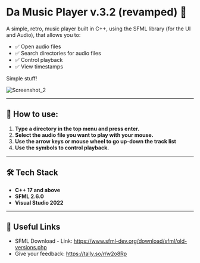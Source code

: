 # Da Music Player v.3.2 (revamped) 🎵  

A simple, retro, music player built in C++, using the SFML library (for the UI and Audio), that allows you to:  
- ✅ Open audio files 
- ✅ Search directories for audio files 
- ✅ Control playback 
- ✅ View timestamps

Simple stuff!  

![Screenshot_2](https://github.com/user-attachments/assets/dfeec2bc-3c27-47d9-8830-1260b7bc2a58)

---

## 💁 How to use:
1. **Type a directory in the top menu and press enter.**
2. **Select the audio file you want to play with your mouse.**
3. **Use the arrow keys or mouse wheel to go up-down the track list**
4. **Use the symbols to control playback.**

---

## 🛠️ Tech Stack  
- **C++ 17 and above**  
- **SFML 2.6.0**
- **Visual Studio 2022**

---

## 🔗 Useful Links  
- SFML Download - Link: https://www.sfml-dev.org/download/sfml/old-versions.php
- Give your feedback: https://tally.so/r/w2o8Rp
